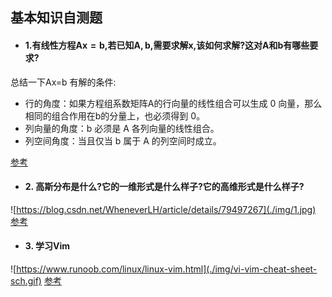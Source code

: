 ## 基本知识自测题

- #### 1.有线性方程$\boldsymbol{Ax}=\boldsymbol{b}$,若已知$\boldsymbol{A},\boldsymbol{ b}$,需要求解$\boldsymbol{x}$,该如何求解?这对$\boldsymbol{A}$和$\boldsymbol{b}$有哪些要求?

总结一下Ax=b 有解的条件:
- 行的角度：如果方程组系数矩阵A的行向量的线性组合可以生成 $0$ 向量，那么相同的组合作用在b的分量上，也必须得到 $0$。
- 列向量的角度：b 必须是 A 各列向量的线性组合。
- 列空间角度：当且仅当 b 属于 A 的列空间时成立。

[参考](https://zhuanlan.zhihu.com/p/44114447)

- #### 2. 高斯分布是什么?它的一维形式是什么样子?它的高维形式是什么样子?

![https://blog.csdn.net/WheneverLH/article/details/79497267](./img/1.jpg)
[参考](https://blog.csdn.net/WheneverLH/article/details/79497267)

- #### 3. 学习Vim
![https://www.runoob.com/linux/linux-vim.html](./img/vi-vim-cheat-sheet-sch.gif)
[参考](https://www.runoob.com/linux/linux-vim.html)

